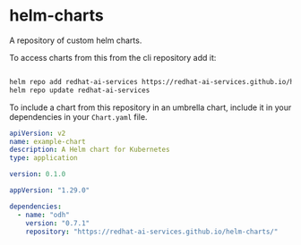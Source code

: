 # helm-charts

A repository of custom helm charts.

To access charts from this from the cli repository add it:

```sh

helm repo add redhat-ai-services https://redhat-ai-services.github.io/helm-charts/
helm repo update redhat-ai-services
```

To include a chart from this repository in an umbrella chart, include it in your dependencies in your `Chart.yaml` file.

```yaml
apiVersion: v2
name: example-chart
description: A Helm chart for Kubernetes
type: application

version: 0.1.0

appVersion: "1.29.0"

dependencies:
  - name: "odh"
    version: "0.7.1"
    repository: "https://redhat-ai-services.github.io/helm-charts/"
```
